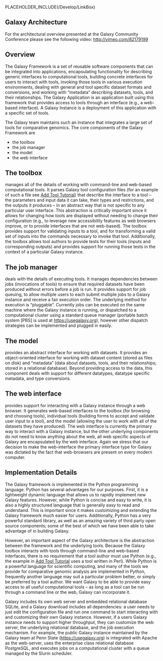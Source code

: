 PLACEHOLDER_INCLUDE(/Develop/LinkBox)

## Galaxy Architecture

For the architectural overview presented at the Galaxy Community Conference please see the following video: http://vimeo.com/82179199

## Overview

The Galaxy Framework is a set of reusable software components that can be integrated into applications, encapsulating functionality for describing generic interfaces to computational tools, building concrete interfaces for users to interact with tools, invoking those tools in various execution environments, dealing with general and tool specific dataset formats and conversions, and working with “metadata” describing datasets, tools, and their relationships. The Galaxy Application is an application built using this framework that provides access to tools through an interface (e.g., a web-based interface). A Galaxy Instance is a deployment of this application with a specific set of tools. 

The Galaxy team maintains such an instance that integrates a large set of tools for comparative genomics. 
The core components of the Galaxy Framework are 
* the toolbox
* the job manager
* the model
* the web interface

## The toolbox

manages all of the details of working with command-line and web-based computational tools. It parses Galaxy tool configuration files (for an example of such a file see [Add Tool Tutorial](../../Admin/Tools/AddToolTutorial)) that describe the interface to a tool – the parameters and input data it can take, their types and restrictions, and the outputs it produces – in an abstract way that is not specific to any particular user interface. This abstraction is critically important since it allows for changing how tools are displayed without needing to change their configuration (e.g., to leverage new accessibility features as web browsers improve, or to provide interfaces that are not web-based). The toolbox provides support for validating inputs to a tool, and for transforming a valid set of inputs into the commands necessary to invoke that tool. Additionally, the toolbox allows tool authors to provide tests for their tools (inputs and corresponding outputs) and provides support for running those tests in the context of a particular Galaxy instance.

## The job manager

deals with the details of executing tools. It manages dependencies between jobs (invocations of tools) to ensure that required datasets have been produced without errors before a job is run. It provides support for job queuing, to allow multiple users to each submit multiple jobs to a Galaxy instance and receive a fair execution order. The underlying method for execution is “pluggable”. Currently jobs can be executed on the same machine where the Galaxy instance is running, or dispatched to a computational cluster using a standard queue manager (portable batch system [PBS] is used at https://usegalaxy.org), however other dispatch strategies can be implemented and plugged in easily. 

## The model

provides an abstract interface for working with datasets. It provides an object-oriented interface for working with dataset content (stored as files on disk) and “metadata” (data about datasets, tools, and their relationships; stored in a relational database). Beyond providing access to the data, this component deals with support for different datatypes, datatype specific metadata, and type conversions. 

## The web interface

provides support for interacting with a Galaxy instance through a web browser. It generates web-based interfaces to the toolbox (for browsing and choosing tools), individual tools (building forms to accept and validate user input to a tool), and the model (allowing the user to work with all of the datasets they have produced). The web interface is currently the primary way to interact with a Galaxy instance, but the other underlying components do not need to know anything about the web, all web specific aspects of Galaxy are encapsulated by the web interface.  Again we stress that our decision to make the web-interface the primary interface type for Galaxy was dictated by the fact that web-browsers are present on every modern computer. 

## Implementation Details

The Galaxy framework is implemented in the Python programming language. Python has several advantages for our purposes. First, it is a lightweight dynamic language that allows us to rapidly implement new Galaxy features. However, while Python is concise and easy to write, it is also a highly structured language that is generally easy to read and understand. This is important since it makes customizing and extending the Galaxy framework much easier for users. Additionally, Python has a very powerful standard library, as well as an amazing variety of third party open source components; some of the best of which we have been able to take advantage of in building Galaxy.

However, an important aspect of the Galaxy architecture is the abstraction between the framework and the underlying tools. Because the Galaxy toolbox interacts with tools through command-line and web-based interfaces, there is no requirement that a tool author must use Python (e.g., the example in [Add Tool Tutorial](../../Admin/Tools/AddToolTutorial) uses a tool written in Perl). While Python is a powerful language for scientific computing, and many of the tools we provide for comparative genomic analysis are implemented in Python, frequently another language may suit a particular problem better, or simply be preferred by a tool author. We want Galaxy to be able to provide easy access to all useful computational tools – as long as a tool can be run through a command line or the web, Galaxy can incorporate it.

Galaxy includes its own web server and embedded relational database SQLite, and a Galaxy download includes all dependencies: a user needs to just edit the configuration file and run one command to start interacting with and customizing their own Galaxy instance. However, if a users Galaxy instance needs to support higher throughput, they can customize the web server, the underlying relational database, and the job execution mechanism. For example, the public Galaxy instance maintained by the Galaxy team at Penn State (https://usegalaxy.org) is integrated with Apache as the web-server, uses the enterprise class relational database PostgreSQL, and executes jobs on a computational cluster with a queue managed by the Slurm scheduler.
